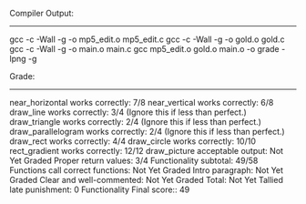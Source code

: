 Compiler Output:
****************
gcc -c -Wall -g -o mp5_edit.o mp5_edit.c
gcc -c -Wall -g -o gold.o gold.c
gcc -c -Wall -g -o main.o main.c
gcc mp5_edit.o gold.o main.o -o grade -lpng -g

Grade:
******
near_horizontal works correctly: 7/8
near_vertical works correctly: 6/8
draw_line works correctly: 3/4 (Ignore this if less than perfect.)
draw_triangle works correctly: 2/4 (Ignore this if less than perfect.)
draw_parallelogram works correctly: 2/4 (Ignore this if less than perfect.)
draw_rect works correctly: 4/4
draw_circle works correctly: 10/10
rect_gradient works correctly: 12/12
draw_picture acceptable output: Not Yet Graded
Proper return values: 3/4
Functionality subtotal: 49/58
Functions call correct functions: Not Yet Graded
Intro paragraph: Not Yet Graded
Clear and well-commented: Not Yet Graded
Total: Not Yet Tallied
late punishment: 0
Functionality Final score:: 49
